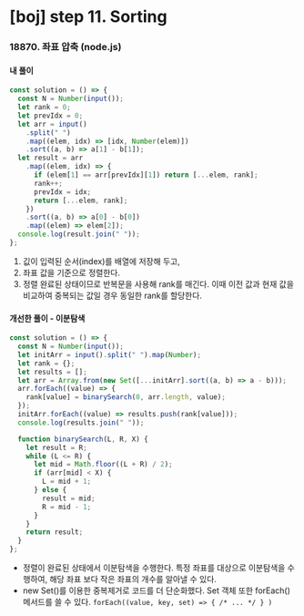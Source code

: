 # [boj] step 11. Sorting

### 18870. 좌표 압축 (node.js)

#### 내 풀이

```javascript
const solution = () => {
  const N = Number(input());
  let rank = 0;
  let prevIdx = 0;
  let arr = input()
    .split(" ")
    .map((elem, idx) => [idx, Number(elem)])
    .sort((a, b) => a[1] - b[1]);
  let result = arr
    .map((elem, idx) => {
      if (elem[1] == arr[prevIdx][1]) return [...elem, rank];
      rank++;
      prevIdx = idx;
      return [...elem, rank];
    })
    .sort((a, b) => a[0] - b[0])
    .map((elem) => elem[2]);
  console.log(result.join(" "));
};
```

1. 깂이 입력된 순서(index)를 배열에 저장해 두고,
2. 좌표 값을 기준으로 정렬한다.
3. 정렬 완료된 상태이므로 반복문을 사용해 rank를 매긴다. 이때 이전 값과 현재 값을 비교하여 중복되는 값일 경우 동일한 rank를 할당한다.

#### 개선한 풀이 - 이분탐색

```javascript
const solution = () => {
  const N = Number(input());
  let initArr = input().split(" ").map(Number);
  let rank = {};
  let results = [];
  let arr = Array.from(new Set([...initArr].sort((a, b) => a - b)));
  arr.forEach((value) => {
    rank[value] = binarySearch(0, arr.length, value);
  });
  initArr.forEach((value) => results.push(rank[value]));
  console.log(results.join(" "));

  function binarySearch(L, R, X) {
    let result = R;
    while (L <= R) {
      let mid = Math.floor((L + R) / 2);
      if (arr[mid] < X) {
        L = mid + 1;
      } else {
        result = mid;
        R = mid - 1;
      }
    }
    return result;
  }
};
```

- 정렬이 완료된 상태에서 이분탐색을 수행한다. 특정 좌표를 대상으로 이분탐색을 수행하여, 해당 좌표 보다 작은 좌표의 개수를 알아낼 수 있다.
- new Set()를 이용한 중복제거로 코드를 더 단순화했다. Set 객체 또한 forEach() 메서드를 쓸 수 있다. `forEach((value, key, set) => { /* ... */ } )`
